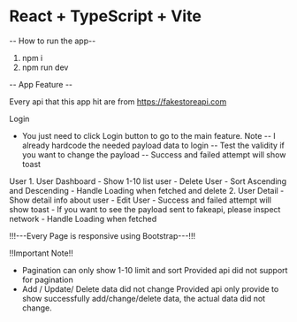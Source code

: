 # React + TypeScript + Vite

-- How to run the app--
1. npm i
2. npm run dev

-- App Feature --

Every api that this app hit are from https://fakestoreapi.com

Login
- You just need to click Login button to go to the main feature.
 Note
    -- I already hardcode the needed payload data to login
    -- Test the validity if you want to change the payload
    -- Success and failed attempt will show toast

User
    1. User Dashboard
      - Show 1-10 list user
      - Delete User
      - Sort Ascending and Descending
      - Handle Loading when fetched and delete
    2. User Detail
      - Show detail info about user
      - Edit User
      - Success and failed attempt will show toast
      - If you want to see the payload sent to fakeapi, please inspect network
      - Handle Loading when fetched

!!!---Every Page is responsive using Bootstrap---!!!

!!Important Note!!
- Pagination can only show 1-10 limit and sort
  Provided api did not support for pagination
- Add / Update/ Delete data did not change
  Provided api only provide to show successfully add/change/delete data, the actual data did not change.




